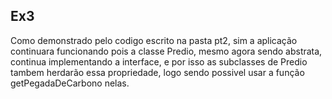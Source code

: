 ## Ex3
Como demonstrado pelo codigo escrito na pasta pt2, sim  a aplicação continuara funcionando pois a classe Predio, mesmo agora sendo abstrata, continua implementando a interface, e por isso as subclasses de Predio tambem herdarão essa propriedade, logo sendo possivel usar a função getPegadaDeCarbono nelas.
